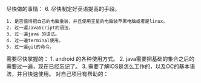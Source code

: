 尽快做的事情：
    6. 尽快制定好英语提高的手段。

    1. 是否值得把自己的电脑重装，并且使用王星的电脑装苹果电脑或者是linux。
    2. 过一遍JavaScript的语法，
    3. 过一遍java 的语法。
    4. 过一遍terminal使用。
    5. 过一遍git的命令。



需要尽快掌握的：
    1. android 的各种使用方式。
    2. java需要把基础的集合之后的需要过一遍，现在已经忘记了。
    3. 需要了解IOS是怎么工作的，以及OC的基本语法，并且快速使用。
对自己项目有帮助的：
